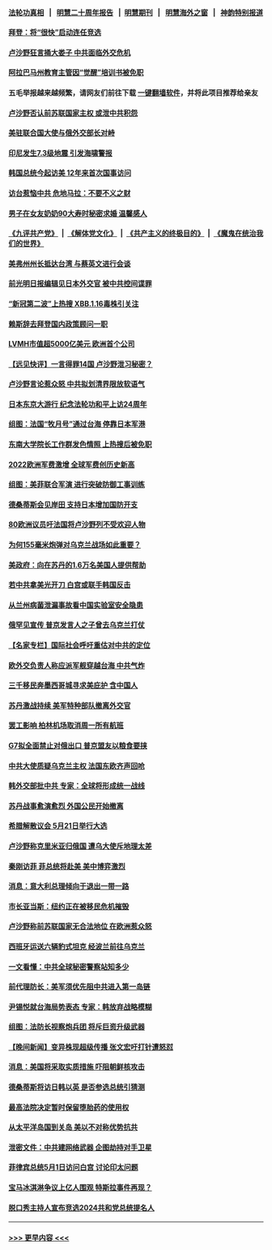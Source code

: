 #### [法轮功真相](https://github.com/gfw-breaker/truth/blob/master/README.md?t=0) &nbsp;&nbsp;|&nbsp;&nbsp; [明慧二十周年报告](https://github.com/gfw-breaker/mh-reports/blob/master/README.md?t=0) &nbsp;&nbsp;|&nbsp;&nbsp;[明慧期刊](https://github.com/gfw-breaker/mh-qikan) &nbsp;&nbsp;|&nbsp;&nbsp; [明慧海外之窗](https://github.com/gfw-breaker/mh-news/blob/master/README.md?t=0) &nbsp;&nbsp;|&nbsp;&nbsp; [神韵特别报道](https://github.com/gfw-breaker/mh-news/blob/master/shenyun.md?t=0)
#### [拜登：将“很快”启动连任竞选](../pages/nsc418/n13980843.md?t=04250943) 
#### [卢沙野狂言捅大娄子 中共面临外交危机](../pages/nsc418/n13980887.md?t=04250943) 
#### [阿拉巴马州教育主管因“觉醒”培训书被免职](../pages/nsc418/n13979224.md?t=04250943) 
#### 五毛举报越来越频繁，请网友们前往下载 [一键翻墙软件](https://github.com/gfw-breaker/ssr-accounts)，并将此项目推荐给亲友
#### [卢沙野否认前苏联国家主权 或泄中共积怨](../pages/nsc418/n13980880.md?t=04250943) 
#### [美驻联合国大使与俄外交部长对峙](../pages/nsc418/n13980892.md?t=04250943) 
#### [印尼发生7.3级地震 引发海啸警报](../pages/nsc418/n13980867.md?t=04250943) 
#### [韩国总统今起访美 12年来首次国事访问](../pages/nsc418/n13980713.md?t=04250943) 
#### [访台惹恼中共 危地马拉：不要不义之财](../pages/nsc418/n13980764.md?t=04250943) 
#### [男子在女友奶奶90大寿时秘密求婚 温馨感人](../pages/nsc418/n13978899.md?t=04250943) 
#### [《九评共产党》](https://github.com/begood0513/9ping.md/blob/master/README.md) &nbsp;|&nbsp; [《解体党文化》](../../../../jtdwh.md/blob/master/README.md)  &nbsp;|&nbsp; [《共产主义的终极目的》](../../../../gczydzjmd.md/blob/master/README.md) &nbsp;|&nbsp; [《魔鬼在统治我们的世界》](../../../../mgztzwmdsj.md/blob/master/README.md) 
#### [美弗州州长抵达台湾 与蔡英文进行会谈](../pages/nsc418/n13980749.md?t=04250943) 
#### [前光明日报编辑见日本外交官 被中共控间谍罪](../pages/nsc418/n13980773.md?t=04250943) 
#### [“新冠第二波”上热搜 XBB.1.16毒株引关注](../pages/nsc418/n13980391.md?t=04250943) 
#### [赖斯辞去拜登国内政策顾问一职](../pages/nsc418/n13980658.md?t=04250943) 
#### [LVMH市值超5000亿美元 欧洲首个公司](../pages/nsc418/n13980618.md?t=04250943) 
#### [【远见快评】一言得罪14国 卢沙野泄习秘密？](../pages/nsc418/n13980577.md?t=04250943) 
#### [卢沙野言论惹众怒 中共拟划清界限放软语气](../pages/nsc418/n13980501.md?t=04250943) 
#### [日本东京大游行 纪念法轮功和平上访24周年](../pages/nsc418/n13980445.md?t=04250943) 
#### [组图：法国“牧月号”通过台海 停靠日本军港](../pages/nsc418/n13980448.md?t=04250943) 
#### [东南大学院长工作群发色情照 上热搜后被免职](../pages/nsc418/n13980470.md?t=04250943) 
#### [2022欧洲军费激增 全球军费创历史新高](../pages/nsc418/n13980286.md?t=04250943) 
#### [组图：美菲联合军演 进行突破防御工事训练](../pages/nsc418/n13980344.md?t=04250943) 
#### [德桑蒂斯会见岸田 支持日本增加国防开支](../pages/nsc418/n13980351.md?t=04250943) 
#### [80欧洲议员吁法国将卢沙野列不受欢迎人物](../pages/nsc418/n13980102.md?t=04250943) 
#### [为何155毫米炮弹对乌克兰战场如此重要？](../pages/nsc418/n13980125.md?t=04250943) 
#### [美政府：向在苏丹的1.6万名美国人提供帮助](../pages/nsc418/n13980002.md?t=04250943) 
#### [若中共拿美光开刀 白宫或联手韩国反击](../pages/nsc418/n13979985.md?t=04250943) 
#### [从兰州病菌泄漏事故看中国实验室安全隐患](../pages/nsc418/n13979169.md?t=04250943) 
#### [俄罕见宣传 普京发言人之子曾去乌克兰打仗](../pages/nsc418/n13979848.md?t=04250943) 
#### [【名家专栏】国际社会呼吁重估对中共的定位](../pages/nsc418/n13979320.md?t=04250943) 
#### [欧外交负责人称应派军舰穿越台海 中共气炸](../pages/nsc418/n13979849.md?t=04250943) 
#### [三千移民奔墨西哥城寻求美庇护 含中国人](../pages/nsc418/n13979783.md?t=04250943) 
#### [苏丹激战持续 美军特种部队撤离外交官](../pages/nsc418/n13979680.md?t=04250943) 
#### [罢工影响 柏林机场取消周一所有航班](../pages/nsc418/n13979798.md?t=04250943) 
#### [G7拟全面禁止对俄出口 普京盟友以粮食要挟](../pages/nsc418/n13979713.md?t=04250943) 
#### [中共大使质疑乌克兰主权 法国东欧齐声回呛](../pages/nsc418/n13979663.md?t=04250943) 
#### [韩外交部批中共 专家：全球将形成统一战线](../pages/nsc418/n13979441.md?t=04250943) 
#### [苏丹战事愈演愈烈 外国公民开始撤离](../pages/nsc418/n13979275.md?t=04250943) 
#### [希腊解散议会 5月21日举行大选](../pages/nsc418/n13979260.md?t=04250943) 
#### [卢沙野称克里米亚归俄国 遭乌大使斥地理太差](../pages/nsc418/n13979209.md?t=04250943) 
#### [秦刚访菲 菲总统将赴美 美中博弈激烈](../pages/nsc418/n13979237.md?t=04250943) 
#### [消息：意大利总理倾向于退出一带一路](../pages/nsc418/n13979213.md?t=04250943) 
#### [市长亚当斯：纽约正在被移民危机摧毁](../pages/nsc418/n13979187.md?t=04250943) 
#### [卢沙野称前苏联国家无合法地位 在欧洲惹众怒](../pages/nsc418/n13979184.md?t=04250943) 
#### [西班牙运送六辆豹式坦克 经波兰前往乌克兰](../pages/nsc418/n13979159.md?t=04250943) 
#### [一文看懂：中共全球秘密警察站知多少](../pages/nsc418/n13979167.md?t=04250943) 
#### [前代理防长：美军须优先阻中共进入第一岛链](../pages/nsc418/n13979001.md?t=04250943) 
#### [尹锡悦就台海局势表态 专家：韩放弃战略模糊](../pages/nsc418/n13978969.md?t=04250943) 
#### [组图：法防长视察炮兵团 将斥巨资升级武器](../pages/nsc418/n13978953.md?t=04250943) 
#### [【晚间新闻】变异株现超级传播 张文宏吁打针遭怒怼](../pages/nsc418/n13978945.md?t=04250943) 
#### [消息：美国将采取实质措施 吓阻朝鲜核攻击](../pages/nsc418/n13978843.md?t=04250943) 
#### [德桑蒂斯将访日韩以英 是否参选总统引猜测](../pages/nsc418/n13978714.md?t=04250943) 
#### [最高法院决定暂时保留堕胎药的使用权](../pages/nsc418/n13978639.md?t=04250943) 
#### [从太平洋岛国到关岛 美以不对称优势抗共](../pages/nsc418/n13978581.md?t=04250943) 
#### [泄密文件：中共建网络武器 企图劫持对手卫星](../pages/nsc418/n13978593.md?t=04250943) 
#### [菲律宾总统5月1日访问白宫 讨论印太问题](../pages/nsc418/n13978589.md?t=04250943) 
#### [宝马冰淇淋争议上亿人围观 特斯拉事件再现？](../pages/nsc418/n13978425.md?t=04250943) 
#### [脱口秀主持人宣布竞选2024共和党总统提名人](../pages/nsc418/n13978522.md?t=04250943) 

----
#### [ >>> 更早内容 <<< ](../indexes/nsc418-earlier.md)
